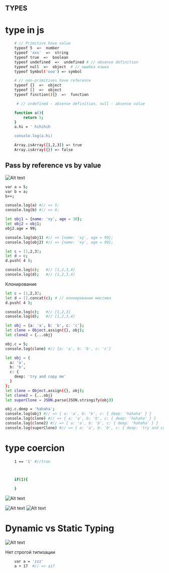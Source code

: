 ## TYPES

# type in js

```bash
    # // Primitive have value
    typeof 5  =>  number
    typeof 'xxx'  =>  string
    typeof true  =>  boolean
    typeof undefined  =>  undefined # // absense definition
    typeof null  =>  object  # // ошибка языка
    typeof Symbol('ooo') => symbol

    # // non-primitives have reference
    typeof {}  =>  object
    typeof []  =>  object
    typeof finction(){}  =>  function

     # // undefined - absense definition, null - absense value
```

```bash
    function a(){
        return 5;
    }
    a.hi = ' hihihih

    console.log(a.hi)
```

```bash
    Array.isArray([1,2,3]) => true
    Array.isArray({}) => false
```

## Pass by reference vs by value

![Alt text](./image/pass-by-reference-vs-by-value.png?raw=true "Title")

```bash
var a = 5;
var b = a;
b++;

console.log(a) #// => 5;
console.log(b) #// => 6;

```


```bash
let obj1 = {name: 'xy', age = 30};
let obj2 = obj1;
obj2.age = 99;

console.log(obj1) #// => {name: 'xy', age = 99};
console.log(obj2) #// => {name: 'xy', age = 99};
```

```bash
let c = [1,2,3];
let d = c;
d.push( 4 );

console.log(c);   #// [1,2,3,4]
console.log(d);   #// [1,2,3,4]
```

Клонирование

```bash
let c = [1,2,3];
let d = [].concat(c); # // клонирование массива
d.push( 4 );

console.log(c);   #// [1,2,3]
console.log(d);   #// [1,2,3,4]
```

```bash
let obj = {a: 'a', b: 'b', c: 'c'};
let clone = Object.assign({}, obj);
let clone2 = {...obj}

obj.c = 5;
console.log(clone) #// {a: 'a', b: 'b', c: 'c'}
```


```bash
let obj = {
  a: 'a',
  b: 'b',
  c: {
    deep: 'try and copy me'
  }
};
let clone = Object.assign({}, obj);
let clone2 = {...obj}
let superClone = JSON.parse(JSON.stringify(obj))

obj.c.deep = 'hahaha';
console.log(obj) #// => { a: 'a', b: 'b', c: { deep: 'hahaha' } }
console.log(clone) #// => { a: 'a', b: 'b', c: { deep: 'hahaha' } }
console.log(clone2) #// => { a: 'a', b: 'b', c: { deep: 'hahaha' } }
console.log(superClone) #// => { a: 'a', b: 'b', c: { deep: 'try and copy me' } }
```


# type coercion

```bash
    1 == '1' #//true



    if(1){
        
    }
```

![Alt text](./image/coercion.png?raw=true "Title")

![Alt text](./image/coercion2.png?raw=true "Title")
![Alt text](./image/coercion3.png?raw=true "Title")

# Dynamic vs Static Typing

![Alt text](./image/dynamic-vs-static.png?raw=true "Title")


Нет строгой типизации

```bash
    var a = 'zzz'
    a + 17  #// => a17
```
